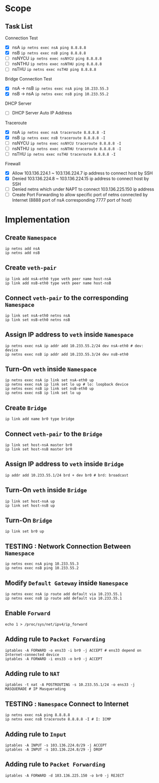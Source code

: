 # Scope
## Task List
Connection Test
- [x] nsA `ip netns exec nsA ping 8.8.8.8`
- [x] nsB `ip netns exec nsB ping 8.8.8.8`
- [ ] nsNYCU `ip netns exec nsNYCU ping 8.8.8.8`
- [ ] nsNTHU `ip netns exec nsNTHU ping 8.8.8.8`
- [ ] nsTHU `ip netns exec nsTHU ping 8.8.8.8`

Bridge Connection Test
- [x] nsA -> nsB `ip netns exec nsA ping 10.233.55.3`
- [x] nsB -> nsA `ip netns exec nsB ping 10.233.55.2`

DHCP Server
- [ ] DHCP Server Auto IP Address

Traceroute
- [x] nsA `ip netns exec nsA traceroute 8.8.8.8 -I`
- [x] nsB `ip netns exec nsB traceroute 8.8.8.8 -I`
- [ ] nsNYCU `ip netns exec nsNYCU traceroute 8.8.8.8 -I`
- [ ] nsNTHU `ip netns exec nsNTHU traceroute 8.8.8.8 -I`
- [ ] nsTHU `ip netns exec nsTHU traceroute 8.8.8.8 -I`

Firewall
- [x] Allow 103.136.224.1 ~ 103.136.224.7 ip address to connect host by SSH
- [x] Denied 103.136.224.8 ~ 103.136.224.15 ip address to connect host by SSH
- [ ] Denied netns which under NAPT to connect 103.136.225.150 ip address
- [ ] Create Port Forwarding to allow specific port of netns connected by Internet (8888 port of nsA corresponding 7777 port of host)

# Implementation
## Create `Namespace`
```
ip netns add nsA
ip netns add nsB
```

## Create `veth-pair`
```
ip link add nsA-eth0 type veth peer name host-nsA
ip link add nsB-eth0 type veth peer name host-nsB
```

## Connect `veth-pair` to the corresponding `Namespace`
```
ip link set nsA-eth0 netns nsA
ip link set nsB-eth0 netns nsB
```

## Assign IP address to `veth` inside `Namespace`
```
ip netns exec nsA ip addr add 10.233.55.2/24 dev nsA-eth0 # dev: device
ip netns exec nsB ip addr add 10.233.55.3/24 dev nsB-eth0
```

## Turn-On `veth` inside `Namespace`
```
ip netns exec nsA ip link set nsA-eth0 up
ip netns exec nsA ip link set lo up # lo: loopback device
ip netns exec nsB ip link set nsB-eth0 up
ip netns exec nsB ip link set lo up
```

## Create `Bridge`
```
ip link add name br0 type bridge
```

## Connect `veth-pair` to the `Bridge`
```
ip link set host-nsA master br0
ip link set host-nsB master br0
```

## Assign IP address to `veth` inside `Bridge`
```
ip addr add 10.233.55.1/24 brd + dev br0 # brd: broadcast
```

## Turn-On `veth` inside `Bridge`
```
ip link set host-nsA up
ip link set host-nsB up
```

## Turn-On `Bridge`
```
ip link set br0 up
```

## **TESTING :** Network Connection Between `Namespace`
```
ip netns exec nsA ping 10.233.55.3
ip netns exec nsB ping 10.233.55.2
```

## Modify `Default Gateway` inside `Namespace`
```
ip netns exec nsA ip route add default via 10.233.55.1
ip netns exec nsB ip route add default via 10.233.55.1
```

## Enable `Forward`
```
echo 1 > /proc/sys/net/ipv4/ip_forward
```

## Adding rule to `Packet Forwarding`
```
iptables -A FORWARD -o ens33 -i br0 -j ACCEPT # ens33 depend on Internet-connected device
iptables -A FORWARD -i ens33 -o br0 -j ACCEPT
```

## Adding rule to `NAT`
```
iptables -t nat -A POSTROUTING -s 10.233.55.1/24 -o ens33 -j MASQUERADE # IP Masquerading
```

## **TESTING :** `Namespace` Connect to Internet
```
ip netns exec nsA ping 8.8.8.8
ip netns exec nsB traceroute 8.8.8.8 -I # I: ICMP
```

## Adding rule to `Input`
```
iptables -A INPUT -s 103.136.224.0/29 -j ACCEPT
iptables -A INPUT -s 103.136.224.8/29 -j DROP
```

## Adding rule to `Packet Forwarding`
```
iptables -A FORWARD -d 103.136.225.150 -o br0 -j REJECT
```